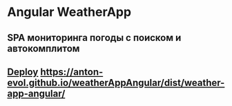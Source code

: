 # Angular WeatherApp

## SPA мониторинга погоды с поиском и автокомплитом

## [Deploy](https://anton-evol.github.io/weatherAppAngular/dist/weather-app-angular/) https://anton-evol.github.io/weatherAppAngular/dist/weather-app-angular/
